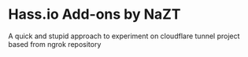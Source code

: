 # Hass.io Add-ons by NaZT

A quick and stupid approach to experiment on cloudflare tunnel project based from ngrok repository
